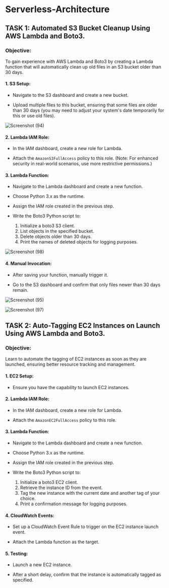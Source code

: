 # Serverless-Architecture

## TASK 1: Automated S3 Bucket Cleanup Using AWS Lambda and Boto3.
### Objective:
To gain experience with AWS Lambda and Boto3 by creating a Lambda function that will automatically clean up old files in an S3 bucket older than 30 days.

#### 1. S3 Setup:

   - Navigate to the S3 dashboard and create a new bucket.

   - Upload multiple files to this bucket, ensuring that some files are older than 30 days (you may need to adjust your system's date temporarily for this or use old files).

![Screenshot (94)](https://github.com/TeamKanyarasi/Serverless-Architecture/assets/139607786/12dcb091-0fc4-422f-9334-12ceab6f91ac)

#### 2. Lambda IAM Role:

   - In the IAM dashboard, create a new role for Lambda.

   - Attach the `AmazonS3FullAccess` policy to this role. (Note: For enhanced security in real-world scenarios, use more restrictive permissions.)

#### 3. Lambda Function:

   - Navigate to the Lambda dashboard and create a new function.

   - Choose Python 3.x as the runtime.

   - Assign the IAM role created in the previous step.

   - Write the Boto3 Python script to:

     1. Initialize a boto3 S3 client.
     2. List objects in the specified bucket.
     3. Delete objects older than 30 days.
     4. Print the names of deleted objects for logging purposes.

![Screenshot (98)](https://github.com/TeamKanyarasi/Serverless-Architecture/assets/139607786/654cb61b-d832-4f7b-8015-4203b5494603)

#### 4. Manual Invocation:

   - After saving your function, manually trigger it.

   - Go to the S3 dashboard and confirm that only files newer than 30 days remain.

![Screenshot (95)](https://github.com/TeamKanyarasi/Serverless-Architecture/assets/139607786/44e8c59f-e635-4e54-99e0-68f6d3e1befb)

![Screenshot (97)](https://github.com/TeamKanyarasi/Serverless-Architecture/assets/139607786/6b46dce6-cd00-4fa7-b355-d4745b7b28ea)

## TASK 2: Auto-Tagging EC2 Instances on Launch Using AWS Lambda and Boto3.
### Objective:
Learn to automate the tagging of EC2 instances as soon as they are launched, ensuring better resource tracking and management.

#### 1. EC2 Setup:

   - Ensure you have the capability to launch EC2 instances.

#### 2. Lambda IAM Role:

   - In the IAM dashboard, create a new role for Lambda.

   - Attach the `AmazonEC2FullAccess` policy to this role.

#### 3. Lambda Function:

   - Navigate to the Lambda dashboard and create a new function.

   - Choose Python 3.x as the runtime.

   - Assign the IAM role created in the previous step.

   - Write the Boto3 Python script to:

     1. Initialize a boto3 EC2 client.
     2. Retrieve the instance ID from the event.
     3. Tag the new instance with the current date and another tag of your choice.
     4. Print a confirmation message for logging purposes.

#### 4. CloudWatch Events:

   - Set up a CloudWatch Event Rule to trigger on the EC2 instance launch event.

   - Attach the Lambda function as the target.

#### 5. Testing:

   - Launch a new EC2 instance.

   - After a short delay, confirm that the instance is automatically tagged as specified.

